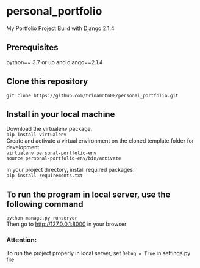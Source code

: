 # personal_portfolio
My Portfolio Project Build with Django 2.1.4

## Prerequisites
python== 3.7 or up and django==2.1.4

## Clone this repository
`git clone https://github.com/trinamntn08/personal_portfolio.git`

## Install in your local machine
Download the virtualenv package.
<br/> `pip install virtualenv`
<br/>Create and activate a virtual environment on the cloned template folder for development.
<br/>`virtualenv personal-portfolio-env`
<br/>`source personal-portfolio-env/bin/activate`

In your project directory, install required packages:
<br/>`pip install requirements.txt`

## To run the program in local server, use the following command
`python manage.py runserver`
<br/>Then go to http://127.0.0.1:8000 in your browser

### Attention: 
To run the project properly in local server, set `Debug = True` in settings.py file
